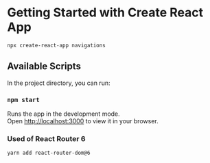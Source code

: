 # Getting Started with Create React App
`npx create-react-app navigations`

## Available Scripts

In the project directory, you can run:

### `npm start`

Runs the app in the development mode.\
Open [http://localhost:3000](http://localhost:3000) to view it in your browser.

### Used of React Router 6 
`yarn add react-router-dom@6`
